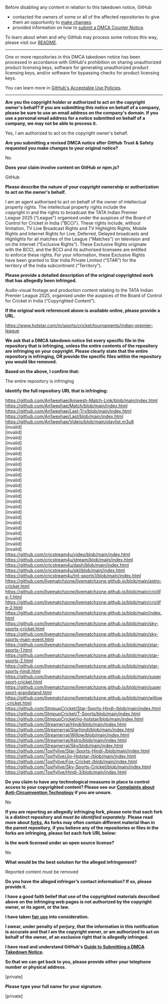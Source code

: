 Before disabling any content in relation to this takedown notice, GitHub
- contacted the owners of some or all of the affected repositories to give them an opportunity to [make changes](https://docs.github.com/en/github/site-policy/dmca-takedown-policy#a-how-does-this-actually-work).
- provided information on how to [submit a DMCA Counter Notice](https://docs.github.com/en/articles/guide-to-submitting-a-dmca-counter-notice).

To learn about when and why GitHub may process some notices this way, please visit our [README](https://github.com/github/dmca/blob/master/README.md#anatomy-of-a-takedown-notice).

---

One or more repositories in this DMCA takedown notice has been processed in accordance with GitHub's prohibition on sharing unauthorized product licensing keys, software for generating unauthorized product licensing keys, and/or software for bypassing checks for product licensing keys.

You can learn more in [GitHub's Acceptable Use Policies](https://docs.github.com/en/github/site-policy/github-acceptable-use-policies).

---

**Are you the copyright holder or authorized to act on the copyright owner's behalf? If you are submitting this notice on behalf of a company, please be sure to use an email address on the company's domain. If you use a personal email address for a notice submitted on behalf of a company, we may not be able to process it.**  
  
Yes, I am authorized to act on the copyright owner's behalf.  
  
**Are you submitting a revised DMCA notice after GitHub Trust & Safety requested you make changes to your original notice?**  
  
No  
  
**Does your claim involve content on GitHub or npm.js?**  
  
GitHub  
  
**Please describe the nature of your copyright ownership or authorization to act on the owner's behalf.**  
  
I am an agent authorised to act on behalf of the owner of intellectual  
property rights. The intellectual property rights include the  
copyright in and the rights to broadcast the TATA Indian Premier  
League 2025 ("League") organised under the auspices of the Board of  
Control for Cricket in India (“BCCI”). These rights include, without  
limitation, TV Live Broadcast Rights and TV Highlights Rights, Mobile  
Rights and Internet Rights for Live, Deferred, Delayed broadcasts and  
Highlights for all matches of the League (“Matches”) on television and  
on the Internet (“Exclusive Rights”). These Exclusive Rights originate  
with the BCCI, and the BCCI and its authorised licensees are entitled  
to enforce these rights. For your information, these Exclusive Rights  
have been granted to Star India Private Limited (“STAR”) for the  
territory of the India subcontinent (“Territory”).  
  
**Please provide a detailed description of the original copyrighted work that has allegedly been infringed.**  
  
Audio-visual footage and production content relating to the TATA Indian Premier League 2025, organised under the auspices of the Board of Control for Cricket in India (“Copyrighted Content”).  
  
**If the original work referenced above is available online, please provide a URL.**  
  
https://www.hotstar.com/in/sports/cricket/tournaments/indian-premier-league  
  
**We ask that a DMCA takedown notice list every specific file in the repository that is infringing, unless the entire contents of the repository are infringing on your copyright. Please clearly state that the entire repository is infringing, OR provide the specific files within the repository you would like removed.**  
  
**Based on the above, I confirm that:**  
  
The entire repository is infringing  
  
**Identify the full repository URL that is infringing:**  
  
https://github.com/An1wexhae/Aniwesh-Match-Link/blob/main/index.html  
https://github.com/An1wexhae/Match/blob/main/index.html  
https://github.com/An1wexhae/Last-Try/blob/main/index.html  
https://github.com/An1wexhae/Last/blob/main/index.html  
https://github.com/An1wexhae/Videio/blob/main/playlist.m3u8  
[invalid]  
[invalid]  
[invalid]  
[invalid]  
[invalid]  
[invalid]  
[invalid]  
[invalid]  
[invalid]  
[invalid]  
[invalid]  
[invalid]  
[invalid]  
[invalid]  
[invalid]  
[invalid]  
[invalid]  
[invalid]  
[invalid]  
[invalid]  
[invalid]  
[invalid]  
[invalid]  
[invalid]  
https://github.com/cricstream4u/video/blob/main/index.html  
https://github.com/cricstream4u/stream/blob/main/index.html  
https://github.com/cricstream4u/dash/blob/main/index.html  
https://github.com/cricstream4u/pkl/blob/main/index.html  
https://github.com/cricstream4u/tnt-sports1/blob/main/index.html  
https://github.com/livematchzone/livematchzone.github.io/blob/main/astro-cricket.html  
https://github.com/livematchzone/livematchzone.github.io/blob/main/criclife-1.html  
https://github.com/livematchzone/livematchzone.github.io/blob/main/criclife-2.html  
https://github.com/livematchzone/livematchzone.github.io/blob/main/index.html  
https://github.com/livematchzone/livematchzone.github.io/blob/main/sky-sports-cricket.html  
https://github.com/livematchzone/livematchzone.github.io/blob/main/sky-sports-main-event.html  
https://github.com/livematchzone/livematchzone.github.io/blob/main/star-sports-1.html  
https://github.com/livematchzone/livematchzone.github.io/blob/main/star-sports-2.html  
https://github.com/livematchzone/livematchzone.github.io/blob/main/star-sports-hindi.html  
https://github.com/livematchzone/livematchzone.github.io/blob/main/supersport-cricket.html  
https://github.com/livematchzone/livematchzone.github.io/blob/main/supersport-grandstand.html  
https://github.com/livematchzone/livematchzone.github.io/blob/main/willow-cricket.html  
https://github.com/StmpupCricket/Star-Sports-Hindi-/blob/main/index.html  
https://github.com/StmpupCricket/T-Sports/blob/main/index.html  
https://github.com/StmpupCricket/jio-hotstar/blob/main/index.html  
https://github.com/Streamerraj/Hindi/blob/main/index.html  
https://github.com/Streamerraj/Starhindi/blob/main/index.html  
https://github.com/Streamerraj/Willow/blob/main/index.html  
https://github.com/Streamerraj/Astro/blob/main/index.html  
https://github.com/Streamerraj/Sky/blob/main/index.html  
https://github.com/Toxifylive/Star-Sports-Hindi-/blob/main/index.html  
https://github.com/Toxifylive/Jio-Hotstar-/blob/main/index.html  
https://github.com/Toxifylive/Fox-Cricket-/blob/main/index.html  
https://github.com/Toxifylive/Sky-Sports-Cricket/blob/main/index.html  
https://github.com/Toxifylive/Hindi-3/blob/main/index.html  
  
**Do you claim to have any technological measures in place to control access to your copyrighted content? Please see our <a href="https://docs.github.com/articles/guide-to-submitting-a-dmca-takedown-notice#complaints-about-anti-circumvention-technology">Complaints about Anti-Circumvention Technology</a> if you are unsure.**  
  
No  
  
**If you are reporting an allegedly infringing fork, please note that each fork is a distinct repository and <i>must be identified separately</i>. Please read more about <a href="https://docs.github.com/articles/dmca-takedown-policy#b-what-about-forks-or-whats-a-fork">forks.</a> As forks may often contain different material than in the parent repository, if you believe any of the repositories or files in the forks are infringing, please list each fork URL below:**  
  
**Is the work licensed under an open source license?**  
  
No  
  
**What would be the best solution for the alleged infringement?**  
  
Reported content must be removed  
  
**Do you have the alleged infringer’s contact information? If so, please provide it.**  
  
**I have a good faith belief that use of the copyrighted materials described above on the infringing web pages is not authorized by the copyright owner, or its agent, or the law.**  
  
**I have taken <a href="https://www.lumendatabase.org/topics/22">fair use</a> into consideration.**  
  
**I swear, under penalty of perjury, that the information in this notification is accurate and that I am the copyright owner, or am authorized to act on behalf of the owner, of an exclusive right that is allegedly infringed.**  
  
**I have read and understand GitHub's <a href="https://docs.github.com/articles/guide-to-submitting-a-dmca-takedown-notice/">Guide to Submitting a DMCA Takedown Notice</a>.**  
  
**So that we can get back to you, please provide either your telephone number or physical address.**  
  
[private]
  
**Please type your full name for your signature.**  
  
[private] 
